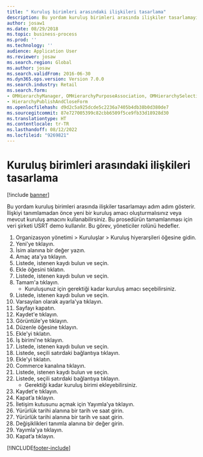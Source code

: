 ```yaml
---
title: " Kuruluş birimleri arasındaki ilişkileri tasarlama"
description: Bu yordam kuruluş birimleri arasında ilişkiler tasarlamayı adım adım gösterir.
author: josaw1
ms.date: 08/29/2018
ms.topic: business-process
ms.prod: ''
ms.technology: ''
audience: Application User
ms.reviewer: josaw
ms.search.region: Global
ms.author: josaw
ms.search.validFrom: 2016-06-30
ms.dyn365.ops.version: Version 7.0.0
ms.search.industry: Retail
ms.search.form:
- OMHierarchyManager, OMHierarchyPurposeAssociation, OMHierarchySelection, HierarchyDesigner, OMNodeSelection
- HierarchyPublishAndCloseForm
ms.openlocfilehash: d9d2c5a925dcde5c2236a7405b4db38b0d380de7
ms.sourcegitcommit: 87e727005399c82cbb6509f5ce9fb33d18928d30
ms.translationtype: HT
ms.contentlocale: tr-TR
ms.lasthandoff: 08/12/2022
ms.locfileid: "9269821"
---
```

# <a name="design-the-relationships-between-organizational-units"></a> Kuruluş birimleri arasındaki ilişkileri tasarlama

[!include [banner](../includes/banner.md)]

Bu yordam kuruluş birimleri arasında ilişkiler tasarlamayı adım adım gösterir. İlişkiyi tanımlamadan önce yeni bir kuruluş amacı oluşturmalısınız veya mevcut kuruluş amacını kullanabilirsiniz. Bu prosedürün tamamlanması için veri şirketi USRT demo kullanılır. Bu görev, yöneticiler rolünü hedefler.

1. Organizasyon yönetimi > Kuruluşlar > Kuruluş hiyerarşileri öğesine gidin.
2. Yeni'ye tıklayın.
3. İsim alanına bir değer yazın.
4. Amaç ata'ya tıklayın.
5. Listede, istenen kaydı bulun ve seçin.
6. Ekle öğesini tıklatın.
7. Listede, istenen kaydı bulun ve seçin.
8. Tamam'a tıklayın.
    * Kuruluşunuz için gerektiği kadar kuruluş amacı seçebilirsiniz.  
9. Listede, istenen kaydı bulun ve seçin.
10. Varsayılan olarak ayarla'ya tıklayın.
11. Sayfayı kapatın.
12. Kaydet'e tıklayın.
13. Görüntüle'ye tıklayın.
14. Düzenle öğesine tıklayın.
15. Ekle'yi tıklatın.
16. İş birimi'ne tıklayın.
17. Listede, istenen kaydı bulun ve seçin.
18. Listede, seçili satırdaki bağlantıya tıklayın.
19. Ekle'yi tıklatın.
20. Commerce kanalına tıklayın.
21. Listede, istenen kaydı bulun ve seçin.
22. Listede, seçili satırdaki bağlantıya tıklayın.
    * Gerektiği kadar kuruluş birimi ekleyebilirsiniz.  
23. Kaydet'e tıklayın.
24. Kapat’a tıklayın.
25. İletişim kutusunu açmak için Yayımla'ya tıklayın.
26. Yürürlük tarihi alanına bir tarih ve saat girin.
27. Yürürlük tarihi alanına bir tarih ve saat girin.
28. Değişiklikleri tanımla alanına bir değer girin.
29. Yayımla'ya tıklayın.
30. Kapat’a tıklayın.



[!INCLUDE[footer-include](../../includes/footer-banner.md)]
